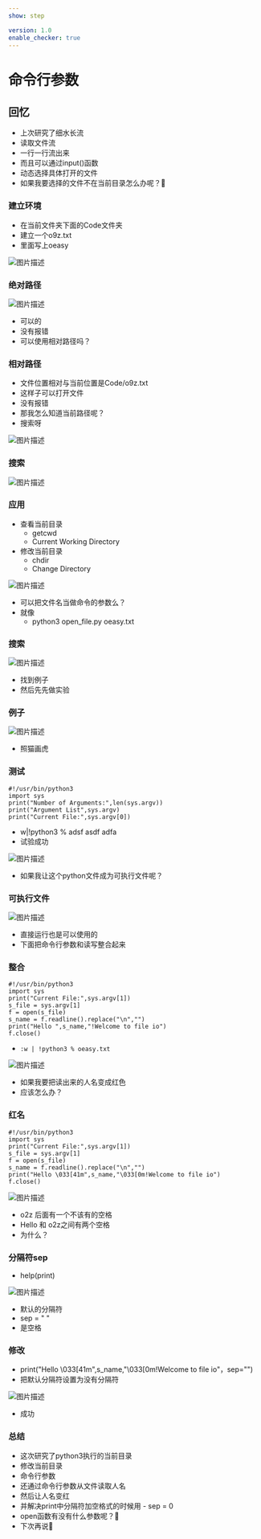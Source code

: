 ```yaml
---
show: step

version: 1.0
enable_checker: true
---
```


# 命令行参数
## 回忆

- 上次研究了细水长流
- 读取文件流
- 一行一行流出来
- 而且可以通过input()函数
- 动态选择具体打开的文件
- 如果我要选择的文件不在当前目录怎么办呢？🤔

### 建立环境
- 在当前文件夹下面的Code文件夹
- 建立一个o9z.txt
- 里面写上oeasy

![图片描述](https://doc.shiyanlou.com/courses/uid1190679-20210823-1629688682801)


### 绝对路径
![图片描述](https://doc.shiyanlou.com/courses/uid1190679-20210823-1629689124350)
- 可以的
- 没有报错
- 可以使用相对路径吗？



### 相对路径
- 文件位置相对与当前位置是Code/o9z.txt
- 这样子可以打开文件
- 没有报错
- 那我怎么知道当前路径呢？
- 搜索呀

![图片描述](https://doc.shiyanlou.com/courses/uid1190679-20210823-1629688927597)
### 搜索

![图片描述](https://doc.shiyanlou.com/courses/uid1190679-20210823-1629689229006)

### 应用

- 查看当前目录
	- getcwd
	- Current Working Directory
- 修改当前目录
	- chdir
	- Change Directory

![图片描述](https://doc.shiyanlou.com/courses/uid1190679-20210823-1629689413012)

- 可以把文件名当做命令的参数么？
- 就像
	- python3 open_file.py oeasy.txt

### 搜索

![图片描述](https://doc.shiyanlou.com/courses/uid1190679-20210823-1629689700441)

- 找到例子
- 然后先先做实验

### 例子

![图片描述](https://doc.shiyanlou.com/courses/uid1190679-20210823-1629689742641)

- 照猫画虎

### 测试

```
#!/usr/bin/python3
import sys
print("Number of Arguments:",len(sys.argv))
print("Argument List",sys.argv)
print("Current File:",sys.argv[0])

```

- w|!python3 % adsf asdf adfa
- 试验成功

![图片描述](https://doc.shiyanlou.com/courses/uid1190679-20210823-1629690029103)

- 如果我让这个python文件成为可执行文件呢？

### 可执行文件

![图片描述](https://doc.shiyanlou.com/courses/uid1190679-20210823-1629690135002)

- 直接运行也是可以使用的
- 下面把命令行参数和读写整合起来

### 整合

```
#!/usr/bin/python3
import sys
print("Current File:",sys.argv[1])
s_file = sys.argv[1]
f = open(s_file)
s_name = f.readline().replace("\n","")
print("Hello ",s_name,"!Welcome to file io")
f.close()

```

- `:w | !python3 % oeasy.txt`

![图片描述](https://doc.shiyanlou.com/courses/uid1190679-20210823-1629690458817)

- 如果我要把读出来的人名变成红色
- 应该怎么办？

### 红名

```
#!/usr/bin/python3
import sys
print("Current File:",sys.argv[1])
s_file = sys.argv[1]
f = open(s_file)
s_name = f.readline().replace("\n","")
print("Hello \033[41m",s_name,"\033[0m!Welcome to file io")
f.close()
```

![图片描述](https://doc.shiyanlou.com/courses/uid1190679-20210823-1629690772352)

- o2z 后面有一个不该有的空格
- Hello 和 o2z之间有两个空格
- 为什么？

### 分隔符sep
- help(print)

![图片描述](https://doc.shiyanlou.com/courses/uid1190679-20210823-1629691377927)

- 默认的分隔符
- sep = " " 
- 是空格

### 修改

- print("Hello \033[41m",s_name,"\033[0m!Welcome to file io"，sep="")
- 把默认分隔符设置为没有分隔符

![图片描述](https://doc.shiyanlou.com/courses/uid1190679-20210823-1629691503965)

- 成功
### 总结 
- 这次研究了python3执行的当前目录
- 修改当前目录
- 命令行参数
- 还通过命令行参数从文件读取人名
- 然后让人名变红
- 并解决print中分隔符加空格式的时候用
	  - sep = 0 
- open函数有没有什么参数呢？🤔
- 下次再说👋